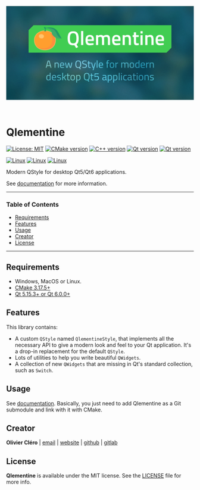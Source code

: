 <div align="center">
  <a href="https://oclero.github.io/qlementine">
	  <img style="margin-bottom: 2em;"  src="branding/thumbnail.png">
  </a>
</div>

# Qlementine

[![License: MIT](https://img.shields.io/badge/license-MIT-green)](https://mit-license.org/)
[![CMake version](https://img.shields.io/badge/CMake-3.17.5+-064F8C?logo=cmake)](https://www.qt.io)
[![C++ version](https://img.shields.io/badge/C++-17-00599C?logo=++)](https://www.qt.io)
[![Qt version](https://img.shields.io/badge/Qt-5.15.3+-41CD52?logo=qt)](https://www.qt.io)
[![Qt version](https://img.shields.io/badge/Qt-6.0.0+-41CD52?logo=qt)](https://www.qt.io)

[![Linux](https://github.com/oclero/qlementine/actions/workflows/linux.yml/badge.svg)](https://github.com/oclero/qlementine/actions/workflows/linux.yml)
[![Linux](https://github.com/oclero/qlementine/actions/workflows/windows.yml/badge.svg)](https://github.com/oclero/qlementine/actions/workflows/windows.yml)
[![Linux](https://github.com/oclero/qlementine/actions/workflows/macos.yml/badge.svg)](https://github.com/oclero/qlementine/actions/workflows/macos.yml)

Modern QStyle for desktop Qt5/Qt6 applications.

See [documentation](https://oclero.github.io/qlementine) for more information.

---

### Table of Contents

- [Requirements](#requirements)
- [Features](#features)
- [Usage](#usage)
- [Creator](#creator)
- [License](#license)

---

## Requirements

- Windows, MacOS or Linux.
- [CMake 3.17.5+](https://cmake.org/download)
- [Qt 5.15.3+ or Qt 6.0.0+](https://www.qt.io/download-qt-installer)

## Features

This library contains:

- A custom `QStyle` named `QlementineStyle`, that implements all the necessary API to give a modern look and feel to your Qt application. It's a drop-in replacement for the default `QStyle`.
- Lots of utilities to help you write beautiful `QWidgets`.
- A collection of new `QWidgets` that are missing in Qt's standard collection, such as `Switch`.

## Usage

See [documentation](docs/usage.md). Basically, you just need to add Qlementine as a Git submodule and link with it with CMake.

## Creator

**Olivier Cléro** | [email](mailto:oclero@pm.me) | [website](https://www.olivierclero.com) | [github](https://www.github.com/oclero) | [gitlab](https://www.gitlab.com/oclero)

## License

**Qlementine** is available under the MIT license. See the [LICENSE](LICENSE) file for more info.
